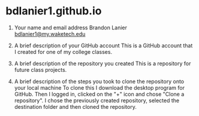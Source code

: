 # bdlanier1.github.io

1.  Your name and email address
	Brandon Lanier 
	bdlanier1@my.waketech.edu

2.  A brief description of your GitHub account
	This is a GitHub account that I created for one of my college classes.

3.  A brief description of the repository you created
	This is a repository for future class projects.

4.  A brief description of the steps you took to clone the repository onto your local machine
	To clone this I download the desktop program for GitHub.  Then I logged in, clicked on the "+" icon and chose "Clone a repository".  I chose the previously created repository, selected the destination folder and then cloned the repository.